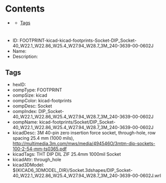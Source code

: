 



Contents
========

* [](#)
	* [Tags](#tags)

# 

- ID: FOOTPRINT-kicad-kicad-footprints-Socket-DIP_Socket-40_W22.1_W22.86_W25.4_W27.94_W28.7_3M_240-3639-00-0602J
- Name: 
- Description: 

## Tags

- hexID: 
- oompType: FOOTPRINT
- oompSize: kicad
- oompColor: kicad-footprints
- oompDesc: Socket
- oompIndex: DIP_Socket-40_W22.1_W22.86_W25.4_W27.94_W28.7_3M_240-3639-00-0602J
- oompName: kicad-footprints/Socket/DIP_Socket-40_W22.1_W22.86_W25.4_W27.94_W28.7_3M_240-3639-00-0602J
- kicadDesc: 3M 40-pin zero insertion force socket, through-hole, row spacing 25.4 mm (1000 mils), http://multimedia.3m.com/mws/media/494546O/3mtm-dip-sockets-100-2-54-mm-ts0365.pdf
- kicadTags: THT DIP DIL ZIF 25.4mm 1000mil Socket
- kicadAttr: through_hole
- kicad3DModel: ${KICAD6_3DMODEL_DIR}/Socket.3dshapes/DIP_Socket-40_W22.1_W22.86_W25.4_W27.94_W28.7_3M_240-3639-00-0602J.wrl
